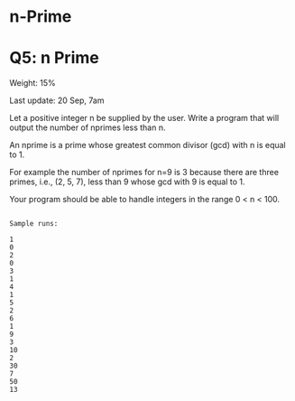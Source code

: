 # n-Prime

# Q5: n Prime
Weight: 15%

Last update: 20 Sep, 7am

Let a positive integer n be supplied by the user. Write a program that will output the number of nprimes less than n.

An nprime is a prime whose greatest common divisor (gcd) with n is equal to 1.

For example the number of nprimes for n=9 is 3 because there are three primes, i.e., (2, 5, 7), less than 9 whose gcd with 9 is equal to 1.

Your program should be able to handle integers in the range 0 < n < 100.

```

Sample runs:

1
0
2
0
3
1
4
1
5
2
6
1
9
3
10
2
30
7
50
13

```

